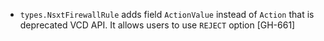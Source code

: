 * `types.NsxtFirewallRule` adds field `ActionValue` instead of `Action` that is deprecated VCD API. It allows users to use `REJECT` option [GH-661]

